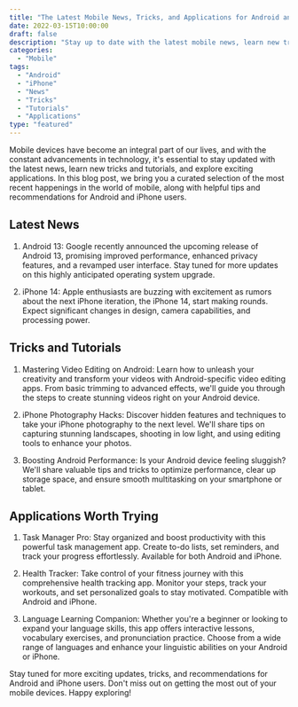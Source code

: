 ```yaml
---
title: "The Latest Mobile News, Tricks, and Applications for Android and iPhone"
date: 2022-03-15T10:00:00
draft: false
description: "Stay up to date with the latest mobile news, learn new tricks and tutorials, and discover exciting applications for Android and iPhone."
categories:
  - "Mobile"
tags:
  - "Android"
  - "iPhone"
  - "News"
  - "Tricks"
  - "Tutorials"
  - "Applications"
type: "featured"
---
```


Mobile devices have become an integral part of our lives, and with the constant advancements in technology, it's essential to stay updated with the latest news, learn new tricks and tutorials, and explore exciting applications. In this blog post, we bring you a curated selection of the most recent happenings in the world of mobile, along with helpful tips and recommendations for Android and iPhone users.

## Latest News

1. Android 13: Google recently announced the upcoming release of Android 13, promising improved performance, enhanced privacy features, and a revamped user interface. Stay tuned for more updates on this highly anticipated operating system upgrade.

2. iPhone 14: Apple enthusiasts are buzzing with excitement as rumors about the next iPhone iteration, the iPhone 14, start making rounds. Expect significant changes in design, camera capabilities, and processing power.

## Tricks and Tutorials

1. Mastering Video Editing on Android: Learn how to unleash your creativity and transform your videos with Android-specific video editing apps. From basic trimming to advanced effects, we'll guide you through the steps to create stunning videos right on your Android device.

2. iPhone Photography Hacks: Discover hidden features and techniques to take your iPhone photography to the next level. We'll share tips on capturing stunning landscapes, shooting in low light, and using editing tools to enhance your photos.

3. Boosting Android Performance: Is your Android device feeling sluggish? We'll share valuable tips and tricks to optimize performance, clear up storage space, and ensure smooth multitasking on your smartphone or tablet.

## Applications Worth Trying

1. Task Manager Pro: Stay organized and boost productivity with this powerful task management app. Create to-do lists, set reminders, and track your progress effortlessly. Available for both Android and iPhone.

2. Health Tracker: Take control of your fitness journey with this comprehensive health tracking app. Monitor your steps, track your workouts, and set personalized goals to stay motivated. Compatible with Android and iPhone.

3. Language Learning Companion: Whether you're a beginner or looking to expand your language skills, this app offers interactive lessons, vocabulary exercises, and pronunciation practice. Choose from a wide range of languages and enhance your linguistic abilities on your Android or iPhone.

Stay tuned for more exciting updates, tricks, and recommendations for Android and iPhone users. Don't miss out on getting the most out of your mobile devices. Happy exploring!
